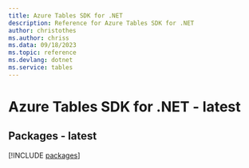 ```yaml
---
title: Azure Tables SDK for .NET
description: Reference for Azure Tables SDK for .NET
author: christothes
ms.author: chriss
ms.data: 09/18/2023
ms.topic: reference
ms.devlang: dotnet
ms.service: tables
---
```

# Azure Tables SDK for .NET - latest
## Packages - latest
[!INCLUDE [packages](tables-index.md)]